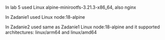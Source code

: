 In lab 5 used Linux alpine-minirootfs-3.21.3-x86_64, also nginx

In Zadanie1 used Linux node:18-alpine

In Zadanie2 used same as Zadanie1 Linux node:18-alpine and it supported architectures: linux/arm64 and linux/amd64
